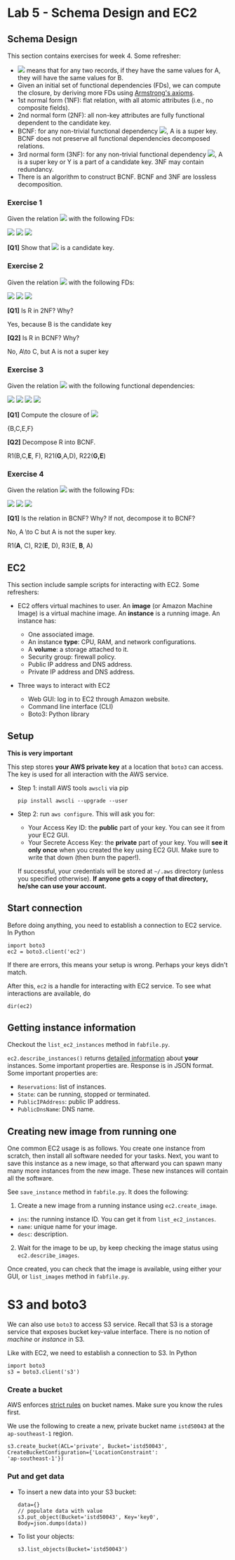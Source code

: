 # Lab 5 - Schema Design and EC2 

## Schema Design
This section contains exercises for week 4. Some refresher:

+ <img src="https://latex.codecogs.com/gif.latex?A%20\to%20B"/> means that for any two records, if they have the
same values for A, they will have the same values for B.  
+ Given an initial set of functional dependencies (FDs), we can compute the closure, by deriving more FDs
using [Armstrong's axioms](https://en.wikipedia.org/wiki/Armstrong%27s_axioms).
+ 1st normal form (1NF): flat relation, with all atomic attributes (i.e., no composite fields).
+ 2nd normal form (2NF): all non-key attributes are fully functional dependent to the candidate key.
+ BCNF: for any non-trivial functional dependency <img src="https://latex.codecogs.com/gif.latex?A%20\to%20B"/>, A
is a super key. BCNF does not preserve all functional dependencies decomposed relations. 
+ 3rd normal form (3NF): for any non-trivial functional dependency <img
src="https://latex.codecogs.com/gif.latex?A%20\to%20B"/>, A is a super key or Y is a part of a candidate key. 3NF
may contain redundancy. 
+ There is an algorithm to construct BCNF. BCNF and 3NF are lossless decomposition.  

### Exercise 1
Given the relation <img src="https://latex.codecogs.com/gif.latex?R(A,B,C,D,E)"/> with the following FDs: 

<img src="https://latex.codecogs.com/gif.latex?C%20\to%20E"/>
<img src="https://latex.codecogs.com/gif.latex?BD%20\to%20AE"/>
<img src="https://latex.codecogs.com/gif.latex?A%20\to%20BC"/>

**[Q1]** Show that <img src="https://latex.codecogs.com/gif.latex?BD"/> is a candidate key. 

### Exercise 2
Given the relation <img src="https://latex.codecogs.com/gif.latex?R(A,B,C,D,E)"/> with the following FDs:

<img src="https://latex.codecogs.com/gif.latex?A%20\to%20C"/>
<img src="https://latex.codecogs.com/gif.latex?C%20\to%20DE"/>
<img src="https://latex.codecogs.com/gif.latex?B%20\to%20AE"/>

**[Q1]** Is R in 2NF? Why?

Yes, because B is the candidate key

**[Q2]** Is R in BCNF? Why?

No, A\to C, but A is not a super key

### Exercise 3
Given the relation <img src="https://latex.codecogs.com/gif.latex?R(A,B,C,D,E,F,G)"/> with the following
functional dependencies: 

<img src="https://latex.codecogs.com/gif.latex?E%20\to%20C"/> 
<img src="https://latex.codecogs.com/gif.latex?G%20\to%20AD"/>
<img src="https://latex.codecogs.com/gif.latex?B%20\to%20E"/>
<img src="https://latex.codecogs.com/gif.latex?C%20\to%20BF"/>

**[Q1]** Compute the closure of <img src="https://latex.codecogs.com/gif.latex?E"/>

{B,C,E,F}

**[Q2]** Decompose R into BCNF.

R1(B,C,**E**, F), R21(**G**,A,D), R22(**G,E**)


### Exercise 4
Given the relation <img src="https://latex.codecogs.com/gif.latex?R(A,B,C,D,E)"/> with the following FDs:

<img src="https://latex.codecogs.com/gif.latex?A%20\to%20C"/>
<img src="https://latex.codecogs.com/gif.latex?B%20\to%20AE"/>
<img src="https://latex.codecogs.com/gif.latex?E%20\to%20D"/>

**[Q1]** Is the relation in BCNF? Why? If not, decompose it to BCNF?

No, A \to C but A is not the super key.

R1(**A**, C), R2(**E**, D), R3(E, **B**, A) 

## EC2
This section include sample scripts for interacting with EC2. Some refreshers:

* EC2 offers virtual machines to user. An **image** (or Amazon Machine Image) is a virtual machine image. An
**instance** is a running image. An instance has:
  + One associated image. 
  + An instance **type**: CPU, RAM, and network configurations.
  + A **volume**: a storage attached to it. 
  + Security group: firewall policy.
  + Public IP address and DNS address.
  + Private IP address and DNS address.

* Three ways to interact with EC2
  + Web GUI: log in to EC2 through Amazon website. 
  + Command line interface (CLI)
  + Boto3: Python library

## Setup
**This is very important**

This step stores **your AWS private key** at a location that `boto3` can access. The key is used for all
interaction with the AWS service. 

* Step 1: install AWS tools `awscli` via pip
  ```
  pip install awscli --upgrade --user
  ```

* Step 2: run `aws configure`. This will ask you for:
  + Your Access Key ID: the **public** part of your key. You can see it from your EC2 GUI. 
  + Your Secrete Access Key: the **private** part of your key. You will **see it only once** when you created
  the key using EC2 GUI. Make sure to write that down (then burn the paper!).
  
  If successful, your credentials will be stored at `~/.aws` directory (unless you specified otherwise). **If
  anyone gets a copy of that directory, he/she can use your account.**

## Start connection
Before doing anything, you need to establish a connection to EC2 service. In Python

```
import boto3
ec2 = boto3.client('ec2')
```
If there are errors, this means your setup is wrong. Perhaps your keys didn't match. 

After this, `ec2` is a handle for interacting with EC2 service. To see what interactions are available, do

```
dir(ec2)
```

## Getting instance information
Checkout the `list_ec2_instances` method in `fabfile.py`. 

`ec2.describe_instances()` returns [detailed
information](https://boto3.amazonaws.com/v1/documentation/api/latest/reference/services/ec2.html#EC2.Client.describe_instances) about **your** instances. Some important properties
are. Response is in JSON format. Some important properties are: 
+ `Reservations`: list of instances.
+ `State`: can be running, stopped or terminated. 
+ `PublicIPAddress`: public IP address.
+ `PublicDnsName`: DNS name. 

## Creating new image from running one
One common EC2 usage is as follows. You create one instance from scratch, then install all software needed for
your tasks. Next, you want to save this instance as a new image, so that afterward you can spawn many many
more instances from the new image. These new instances will contain all the software. 

See `save_instance` method in `fabfile.py`. It does the following:

1. Create a new image from a running instance using `ec2.create_image`. 
  + `ins`: the running instance ID. You can get it from `list_ec2_instances`. 
  + `name`: unique name for your image. 
  + `desc`: description. 
2. Wait for the image to be up, by keep checking the image status using `ec2.describe_images`. 

Once created, you can check that the image is available, using either your GUI, or `list_images` method in
`fabfile.py`. 

# S3 and boto3
We can also use `boto3` to access S3 service. Recall that S3 is a storage service that exposes bucket
key-value interface. There is no notion of *machine* or *instance* in S3. 

Like with EC2, we need to establish a connection to S3. In Python

```
import boto3
s3 = boto3.client('s3')
```

### Create a bucket
AWS enforces [strict rules](https://docs.aws.amazon.com/AmazonS3/latest/dev/BucketRestrictions.html) on bucket names. Make sure you know the rules first. 

We use the following to create a new, private bucket name `istd50043` at the `ap-southeast-1` region. 
```
s3.create_bucket(ACL='private', Bucket='istd50043', CreateBucketConfiguration={'LocationConstraint':
'ap-southeast-1'})
```

### Put and get data
* To insert a new data into your S3 bucket:
  ```
  data={}
  // populate data with value
  s3.put_object(Bucket='istd50043', Key='key0', Body=json.dumps(data))
  ```

* To list your objects:
  ```
  s3.list_objects(Bucket='istd50043')
  ```

